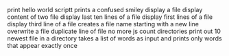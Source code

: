 print hello world
scriptt prints a confused smiley
display a file
display content of two file
display last ten lines of a file
display first lines of a file
display third line of a file
creates a file name starting with a new line
overwrite a file
duplicate line of file
no more js
count directories
print out 10 newest file in a directory
takes a list of words as input and prints only words that appear exactly once
